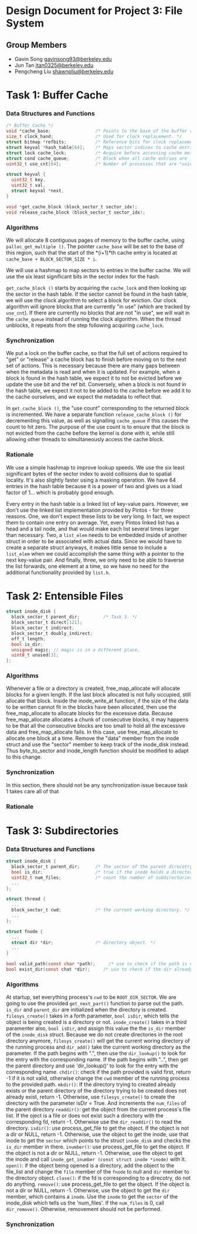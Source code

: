 Design Document for Project 3: File System
==========================================

## Group Members

* Gavin Song <gavinsong93@berkeley.edu>
* Jun Tan <jtan0325@berkeley.edu>
* Pengcheng Liu <shawnpliu@berkeley.edu>


# Task 1: Buffer Cache

### Data Structures and Functions

```C
/* Buffer Cache */
void *cache_base;                 /* Points to the base of the buffer cache. */
size_t clock_hand;                /* Used for clock replacement. */
struct bitmap *refbits;           /* Reference bits for clock replacement. */
struct keyval *hash_table[64];    /* Maps sector indices to cache entries. */
struct lock cache_lock;           /* Acquire before accessing cache metadata. */
struct cond cache_queue;          /* Block when all cache entries are in use. */
uint32_t use_cnt[64];             /* Number of processes that are "using" each entry. */

struct keyval {
  uint32_t key,
  uint32_t val,
  struct keyval *next,
}

void *get_cache_block (block_sector_t sector_idx);
void release_cache_block (block_sector_t sector_idx);
```

### Algorithms

We will allocate 8 contiguous pages of memory to the buffer cache, using `palloc_get_multiple ()`. The pointer `cache_base` will be set to the base of this region, such that the start of the *(i+1)*th cache entry is located at `cache_base + BLOCK_SECTOR_SIZE * i`.

We will use a hashmap to map sectors to entries in the buffer cache. We will use the six least significant bits in the sector index for the hash.

`get_cache_block ()` starts by acquiring the `cache_lock` and then looking up the sector in the hash table. If the sector cannot be found in the hash table, we will use the clock algorithm to select a block for eviction. Our clock algorithm will ignore blocks that are currently "in use" (which are tracked by `use_cnt`). If there are currently no blocks that are not "in use", we will wait in the `cache_queue` instead of running the clock algorithm. When the thread unblocks, it repeats from the step following acquiring `cache_lock`.

### Synchronization

We put a lock on the buffer cache, so that the full set of actions required to "get" or "release" a cache block has to finish before moving on to the next set of actions. This is necessary because there are many gaps between when the metadata is read and when it is updated. For example, when a block is found in the hash table, we expect it to not be evicted before we update the use bit and the ref bit. Conversely, when a block is not found in the hash table, we expect it not to be added to the cache before we add it to the cache ourselves, and we expect the metadata to reflect that.

In `get_cache_block ()`, the "use count" corresponding to the returned block is incremented. We have a separate function `release_cache_block ()` for decrementing this value, as well as signalling `cache_queue` if this causes the count to hit zero. The purpose of the use count is to ensure that the block is not evicted from the cache before the kernel is done with it, while still allowing other threads to simultaneously access the cache block.

### Rationale

We use a simple hashmap to improve lookup speeds. We use the six least significant bytes of the sector index to avoid collisions due to spatial locality. It's also slightly faster using a masking operation. We have 64 entries in the hash table because it is a power of two and gives us a load factor of 1... which is probably good enough.

Every entry in the hash table is a linked list of key-value pairs. However, we don't use the linked list implementation provided by Pintos - for three reasons. One, we don't expect these lists to be very long. In fact, we expect them to contain one entry on average. Yet, every Pintos linked list has a head and a tail node, and that would make each list several times larger than necessary. Two, a `list_elem` needs to be embedded inside of another struct in order to be associated with actual data. Since we would have to create a separate struct anyways, it makes little sense to include a `list_elem` when we could accomplish the same thing with a pointer to the next key-value pair. And finally, three, we only need to be able to traverse the list forwards, one element at a time, so we have no need for the additional functionality provided by `list.h`.

# Task 2: Entensible Files
```C
struct inode_disk {
  block_sector_t parent_dir;         /* Task 3. */
  block_sector_t direct[121];        
  block_sector_t indirect;
  block_sector_t doubly_indirect;
  off_t length;                      
  bool is_dir;
  unsigned magic; // magic is in a different place, 
  uint8_t unused[3];
};
```

### Algorithms
Whenever a file or a directory is created, free_map_allocate will allocate blocks for a given length. If the last block allocated is not fully occupied, still allocate that block. 
Inside the inode_write_at function, if the size of the data to be written cannot fit in the blocks have been allocated, then use the free_map_allocate to allocate blocks for the excessive data. Because free_map_allocate allocates a chunk of consecutive blocks, it may happens to be that all the consecutive blocks are too small to hold all the excessive data and free_map_allocate fails. In this case, use free_map_allocate to allocate one block at a time. 
Remove the "data" member from the inode struct and use the "sector" member to keep track of the inode_disk instead. Thus byte_to_sector and inode_length function should be modified to adapt to this change.

### Synchronization
In this section, there should not be any synchronization issue because task 1 takes care all of that

### Rationale

# Task 3: Subdirectories

### Data Structures and Functions

```C
struct inode_disk {
  block_sector_t parent_dir;      /* The sector of the parent direcotry. */
  bool is_dir;                    /* true if the inode holds a directory. */
  uint32_t num_files;             /* count the number of subdirectories or files. */
  ...
};

struct thread {
  ...
  block_sector_t cwd;             /* the current working directory. */
  ...
};

struct fnode {
  ...
  struct dir *dir;                /* directory object. */
  ...
}

bool valid_path(const char *path);     /* use to check if the path is valid. */
bool exist_dir(const chat *dir);     /* use to check if the dir already exists. */
```

### Algorithms
At startup, set everything process's `cwd` to be `ROOT_DIR_SECTOR`. We are going to use the provided `get_next_part()` function to parse out the path. 
`is_dir` and `parent_dir` are initialized when the directory is created. `filesys_create()` takes in a forth parameter, `bool isDir`, which tells the object is being created is a directory or not. `inode_create()` takes in a third paramenter also, `bool isDir`, and assign this value the the `is_dir` member of the `inode_disk` struct. 
Because we do not create directories in the root directory anymore, `filesys_create()` will get the current woring directory of the running process and `dir_add()` take the current working directory as the parameter.
If the path begins with ".", then use the `dir_lookup()` to look for the entry with the corresponding name. If the path begins with "..", then get the parent directory and use 'dir_lookup()' to look for the entry with the corresponding name.
`chdir()`: check if the path provided is valid first, return -1 if it is not valid, otherwise change the `cwd` member of the running process to the provided path.
`mkdir()`: If the directory trying to created already exists or the parent directory of the directory trying to be created does not already exist, return -1. Otherwise, use `filesys_create()` to create the directory with the parameter isDir = True. And increments the `num_files` of the parent directory
`readdir()`: get the object from the current process's file list. If the oject is a file or does not exist such a directory with the corresponding fd, return -1. Otherwise use the `dir_readdir()` to read the directory.
`isdir()`: use process_get_file to get the object. If the object is not a dir or NULL, return -1. Otherwise, use the object to get the inode, use that inode to get the `sector` which points to the struct `inode_disk` and checks the `is_dir` member in there.
`inumber()`:  use process_get_file to get the object. If the object is not a dir or NULL, return -1. Otherwise, use the object to get the inode and call `inode_get_inumber (const struct inode *inode)` with it.
`open()`: if the object being opened is a directory, add the object to the file_list and change the `file` member of the `fnode` to null and `dir` member to the directory object.
`close()`: if the fd is corresponding to a direcotry, do not do anything.
`remove()`: use process_get_file to get the object. If the object is not a dir or NULL, return -1. Otherwise, use the object to get the `dir` member, which contains a `inode`. Use the `inode` to get the `sector` of the inode_disk which tells us the 'num_files'. If the `num_files` is 0, call `dir_remove()`. Otherwise, removement should not be performed.

### Synchronization
